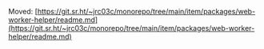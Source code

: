 Moved: [https://git.sr.ht/~jrc03c/monorepo/tree/main/item/packages/web-worker-helper/readme.md](https://git.sr.ht/~jrc03c/monorepo/tree/main/item/packages/web-worker-helper/readme.md)